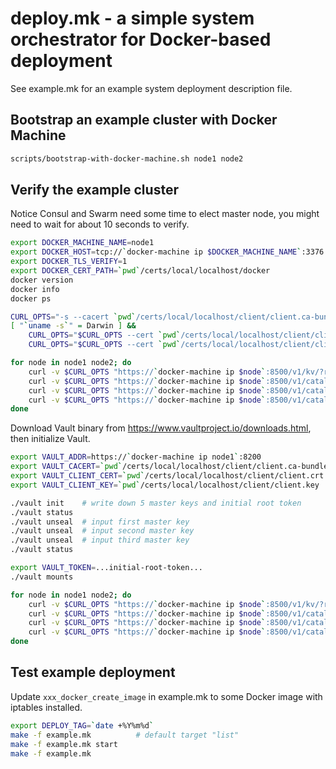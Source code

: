 # deploy.mk - a simple system orchestrator for Docker-based deployment

See example.mk for an example system deployment description file.

## Bootstrap an example cluster with Docker Machine

```bash
scripts/bootstrap-with-docker-machine.sh node1 node2
```

## Verify the example cluster

Notice Consul and Swarm need some time to elect master node, you might
need to wait for about 10 seconds to verify.

```bash
export DOCKER_MACHINE_NAME=node1
export DOCKER_HOST=tcp://`docker-machine ip $DOCKER_MACHINE_NAME`:3376
export DOCKER_TLS_VERIFY=1
export DOCKER_CERT_PATH=`pwd`/certs/local/localhost/docker
docker version
docker info
docker ps

CURL_OPTS="-s --cacert `pwd`/certs/local/localhost/client/client.ca-bundle.crt"
[ "`uname -s`" = Darwin ] &&
    CURL_OPTS="$CURL_OPTS --cert `pwd`/certs/local/localhost/client/client.p12:changeit --cert-type P12" ||
    CURL_OPTS="$CURL_OPTS --cert `pwd`/certs/local/localhost/client/client.crt --cert-type PEM --key `pwd`/certs/local/localhost/client/client.key"

for node in node1 node2; do
    curl -v $CURL_OPTS "https://`docker-machine ip $node`:8500/v1/kv/?recurse&pretty"
    curl -v $CURL_OPTS "https://`docker-machine ip $node`:8500/v1/catalog/services?pretty"
    curl -v $CURL_OPTS "https://`docker-machine ip $node`:8500/v1/catalog/service/consul?pretty"
    curl -v $CURL_OPTS "https://`docker-machine ip $node`:8500/v1/catalog/service/vault?pretty"
done
```

Download Vault binary from https://www.vaultproject.io/downloads.html,
then initialize Vault.

```bash
export VAULT_ADDR=https://`docker-machine ip node1`:8200
export VAULT_CACERT=`pwd`/certs/local/localhost/client/client.ca-bundle.crt
export VAULT_CLIENT_CERT=`pwd`/certs/local/localhost/client/client.crt
export VAULT_CLIENT_KEY=`pwd`/certs/local/localhost/client/client.key

./vault init    # write down 5 master keys and initial root token
./vault status
./vault unseal  # input first master key
./vault unseal  # input second master key
./vault unseal  # input third master key
./vault status

export VAULT_TOKEN=...initial-root-token...
./vault mounts

for node in node1 node2; do
    curl -v $CURL_OPTS "https://`docker-machine ip $node`:8500/v1/kv/?recurse&pretty"
    curl -v $CURL_OPTS "https://`docker-machine ip $node`:8500/v1/catalog/services?pretty"
    curl -v $CURL_OPTS "https://`docker-machine ip $node`:8500/v1/catalog/service/consul?pretty"
    curl -v $CURL_OPTS "https://`docker-machine ip $node`:8500/v1/catalog/service/vault?pretty"
done
```

## Test example deployment

Update `xxx_docker_create_image` in example.mk to some Docker image with iptables installed.

```bash
export DEPLOY_TAG=`date +%Y%m%d`
make -f example.mk          # default target "list"
make -f example.mk start
make -f example.mk
```

